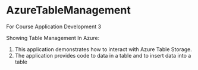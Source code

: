 # AzureTableManagement
For Course Application Development 3

Showing Table Management In Azure:

1) This application demonstrates how to interact with Azure Table Storage.
2) The application provides code to data in a table and to insert data into a table
